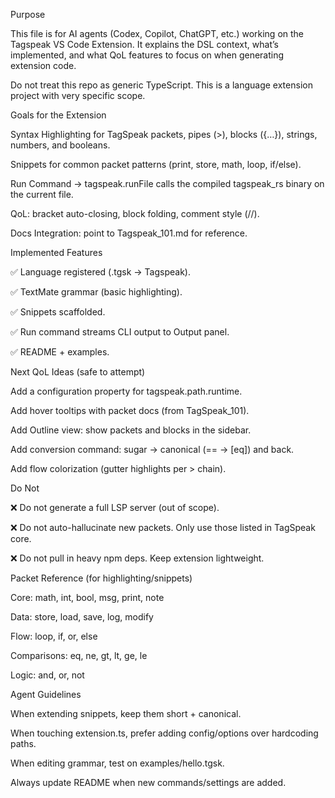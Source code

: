 Purpose

This file is for AI agents (Codex, Copilot, ChatGPT, etc.) working on the Tagspeak VS Code Extension.
It explains the DSL context, what’s implemented, and what QoL features to focus on when generating extension code.

Do not treat this repo as generic TypeScript. This is a language extension project with very specific scope.

Goals for the Extension

Syntax Highlighting for TagSpeak packets, pipes (>), blocks ({…}), strings, numbers, and booleans.

Snippets for common packet patterns (print, store, math, loop, if/else).

Run Command → tagspeak.runFile calls the compiled tagspeak_rs binary on the current file.

QoL: bracket auto-closing, block folding, comment style (//).

Docs Integration: point to Tagspeak_101.md
 for reference.

Implemented Features

✅ Language registered (.tgsk → Tagspeak).

✅ TextMate grammar (basic highlighting).

✅ Snippets scaffolded.

✅ Run command streams CLI output to Output panel.

✅ README + examples.

Next QoL Ideas (safe to attempt)

Add a configuration property for tagspeak.path.runtime.

Add hover tooltips with packet docs (from TagSpeak_101).

Add Outline view: show packets and blocks in the sidebar.

Add conversion command: sugar → canonical (== → [eq]) and back.

Add flow colorization (gutter highlights per > chain).

Do Not

❌ Do not generate a full LSP server (out of scope).

❌ Do not auto-hallucinate new packets. Only use those listed in TagSpeak core.

❌ Do not pull in heavy npm deps. Keep extension lightweight.

Packet Reference (for highlighting/snippets)

Core: math, int, bool, msg, print, note

Data: store, load, save, log, modify

Flow: loop, if, or, else

Comparisons: eq, ne, gt, lt, ge, le

Logic: and, or, not

Agent Guidelines

When extending snippets, keep them short + canonical.

When touching extension.ts, prefer adding config/options over hardcoding paths.

When editing grammar, test on examples/hello.tgsk.

Always update README when new commands/settings are added.